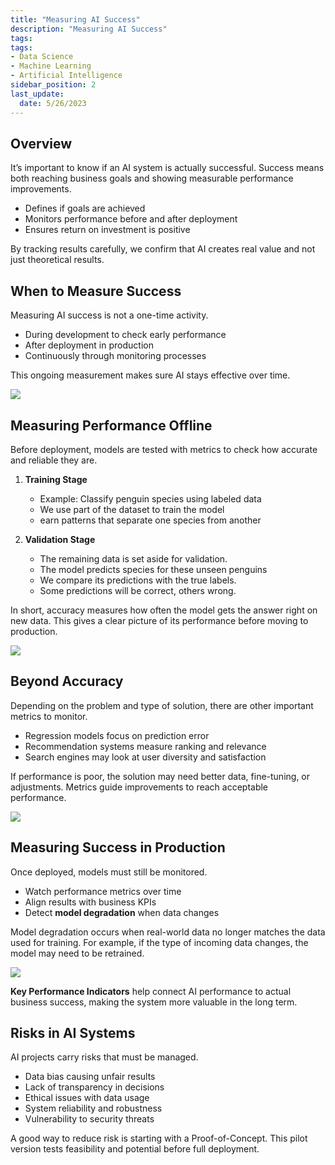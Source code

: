 ```yaml
---
title: "Measuring AI Success"
description: "Measuring AI Success"
tags: 
tags: 
- Data Science
- Machine Learning
- Artificial Intelligence
sidebar_position: 2
last_update:
  date: 5/26/2023
---
```


## Overview

It’s important to know if an AI system is actually successful. Success means both reaching business goals and showing measurable performance improvements.

- Defines if goals are achieved
- Monitors performance before and after deployment
- Ensures return on investment is positive

By tracking results carefully, we confirm that AI creates real value and not just theoretical results.

## When to Measure Success

Measuring AI success is not a one-time activity.

- During development to check early performance
- After deployment in production
- Continuously through monitoring processes

This ongoing measurement makes sure AI stays effective over time.

<div class='img-center'>

![](/img/docs/09292025-AI-when-to-measure-success.png)

</div>


## Measuring Performance Offline

Before deployment, models are tested with metrics to check how accurate and reliable they are.

1. **Training Stage**

   - Example: Classify penguin species using labeled data
   - We use part of the dataset to train the model
   - earn patterns that separate one species from another

2. **Validation Stage**

   - The remaining data is set aside for validation.
   - The model predicts species for these unseen penguins
   - We compare its predictions with the true labels.
   - Some predictions will be correct, others wrong.

In short, accuracy measures how often the model gets the answer right on new data. This gives a clear picture of its performance before moving to production.

<div class='img-center'>  

![](/img/docs/09292025-ai-measure-dev.png)

</div>  


## Beyond Accuracy

Depending on the problem and type of solution, there are other important metrics to monitor.

- Regression models focus on prediction error
- Recommendation systems measure ranking and relevance
- Search engines may look at user diversity and satisfaction

If performance is poor, the solution may need better data, fine-tuning, or adjustments. Metrics guide improvements to reach acceptable performance.

<div class='img-center'>

![](/img/docs/09292025-ai-beyond-accuracy.png)

</div>


## Measuring Success in Production

Once deployed, models must still be monitored.

- Watch performance metrics over time
- Align results with business KPIs
- Detect **model degradation** when data changes

Model degradation occurs when real-world data no longer matches the data used for training. For example, if the type of incoming data changes, the model may need to be retrained.

<div class='img-center'>

![](/img/docs/09292025-ai-measure-ai-success-prod.png)

</div>

**Key Performance Indicators** help connect AI performance to actual business success, making the system more valuable in the long term.

## Risks in AI Systems

AI projects carry risks that must be managed.

- Data bias causing unfair results
- Lack of transparency in decisions
- Ethical issues with data usage
- System reliability and robustness
- Vulnerability to security threats

A good way to reduce risk is starting with a Proof-of-Concept. This pilot version tests feasibility and potential before full deployment.